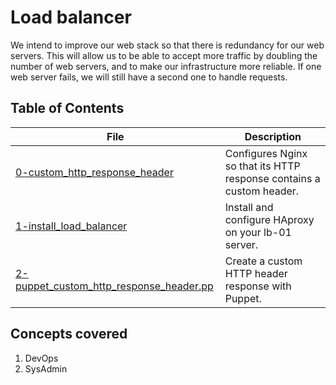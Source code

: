 # Load balancer
We intend to improve our web stack so that there is redundancy for our web servers. This will allow us to be able to accept more traffic by doubling the number of web servers, and to make our infrastructure more reliable. If one web server fails, we will still have a second one to handle requests.
## Table of Contents
File | Description
---- | -----------
[0-custom_http_response_header](./0-custom_http_response_header) | Configures Nginx so that its HTTP response contains a custom header.
[1-install_load_balancer](./1-install_load_balancer) | Install and configure HAproxy on your lb-01 server.
[2-puppet_custom_http_response_header.pp](./2-puppet_custom_http_response_header.pp) | Create a custom HTTP header response with Puppet.
## Concepts covered
1. DevOps
2. SysAdmin
